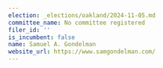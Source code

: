 ```yaml
---
election: _elections/oakland/2024-11-05.md
committee_name: No committee registered
filer_id: ''
is_incumbent: false
name: Samuel A. Gondelman
website_url: https://www.samgondelman.com/
---
```

